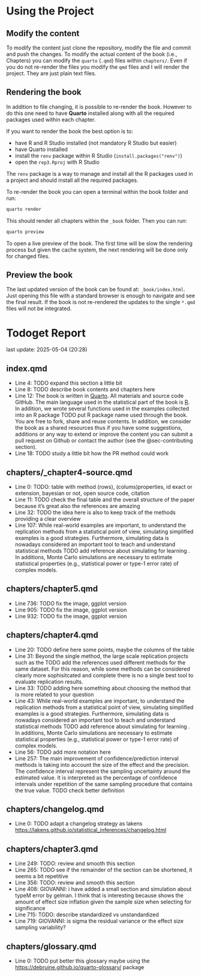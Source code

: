 
<!-- README.md is generated from README.Rmd. Please edit that file -->

# Using the Project

## Modify the content

To modify the content just clone the repository, modify the file and
commit and push the changes. To modify the actual content of the book
(i.e., Chapters) you can modify the `quarto` (`.qmd`) files within
`chapters/`. Even if you do not re-render the files you modify the `qmd`
files and I will render the project. They are just plain text files.

## Rendering the book

In addition to file changing, it is possible to re-render the book.
However to do this one need to have **Quarto** installed along with all
the required packages used within each chapter.

If you want to render the book the best option is to:

  - have R and R Studio installed (not mandatory R Studio but easier)
  - have Quarto installed
  - install the `renv` package within R Studio
    (`install.packages("renv")`)
  - open the `rep3.Rproj` with R Studio

The `renv` package is a way to manage and install all the R packages
used in a project and should install all the required packages.

To re-render the book you can open a terminal within the book folder and
run:

``` bash
quarto render
```

This should render all chapters within the `_book` folder. Then you can
run:

``` bash
quarto preview
```

To open a live preview of the book. The first time will be slow the
rendering process but given the cache system, the next rendering will be
done only for changed files.

## Preview the book

The last updated version of the book can be found at:
`_book/index.html`. Just opening this file with a standard browser is
enough to navigate and see the final result. If the book is not
re-rendered the updates to the single `*.qmd` files will not be
integrated.

# Todoget Report

last update: 2025-05-04 (20:28)

## index.qmd

  - Line 4: TODO expand this section a little bit
  - Line 8: TODO describe book contents and chapters here
  - Line 12: The book is written in [Quarto](https://quarto.org/). All
    materials and source code GitHub. The main language used in the
    statistical part of the book is [R](https://www.r-project.org/). In
    addition, we wrote several functions used in the examples collected
    into an R package TODO put R package name used through the book. You
    are free to fork, share and reuse contents. In addition, we consider
    the book as a shared resources thus if you have some suggestions,
    additions or any way to extend or improve the content you can submit
    a pull request on Github or contact the author (see the
    @sec-contributing section).
  - Line 18: TODO study a little bit how the PR method could work

## chapters/\_chapter4-source.qmd

  - Line 0: TODO: table with method (rows), (colums)properties, id exact
    or extension, bayesian or not, open source code, citation
  - Line 11: TODO check the final table and the overall structure of the
    paper because it’s great also the references are amazing
  - Line 32: TODO the idea here is also to keep track of the methods
    providing a clear overview
  - Line 107: While real-world examples are important, to understand the
    replication methods from a statistical point of view, simulating
    simplified examples is a good strategies. Furthermore, simulating
    data is nowadays considered an important tool to teach and
    understand statistical methods TODO add reference about simulating
    for learning . In additions, Monte Carlo simulations are necessary
    to estimate statistical properties (e.g., statistical power or
    type-1 error rate) of complex models.

## chapters/chapter5.qmd

  - Line 736: TODO fix the image, ggplot version
  - Line 905: TODO fix the image, ggplot version
  - Line 932: TODO fix the image, ggplot version

## chapters/chapter4.qmd

  - Line 20: TODO define here some points, maybe the columns of the
    table
  - Line 31: Beyond the single method, the large scale replication
    projects such as the TODO add the references used different methods
    for the same dataset. For this reason, while some methods can be
    considered clearly more sophisitcated and complete there is no a
    single best tool to evaluate replication results.
  - Line 33: TODO adding here something about choosing the method that
    is more related to your question
  - Line 43: While real-world examples are important, to understand the
    replication methods from a statistical point of view, simulating
    simplified examples is a good strategies. Furthermore, simulating
    data is nowadays considered an important tool to teach and
    understand statistical methods TODO add reference about simulating
    for learning . In additions, Monte Carlo simulations are necessary
    to estimate statistical properties (e.g., statistical power or
    type-1 error rate) of complex models.
  - Line 56: TODO add more notation here
  - Line 257: The main improvement of confidence/prediction interval
    methods is taking into account the size of the effect and the
    precision. The confidence interval represent the sampling
    uncertainty around the estimated value. It is interpreted as the
    percentage of confidence intervals under repetition of the same
    sampling procedure that contains the true value. TODO check better
    definition

## chapters/changelog.qmd

  - Line 0: TODO adapt a changelog strategy as lakens
    <https://lakens.github.io/statistical_inferences/changelog.html>

## chapters/chapter3.qmd

  - Line 249: TODO: review and smooth this section
  - Line 265: TODO see if the remainder of the section can be shortened,
    it seems a bit repetitive
  - Line 356: TODO: review and smooth this section
  - Line 408: GIOVANNI: i have added a small section and simulation
    about typeM error by gelman. I think that is interesting because
    shows the amount of effect size inflation given the sample size when
    selecting for significance
  - Line 715: TODO: describe standardized vs unstandardized
  - Line 719: GIOVANNI: is sigma the residual variance or the effect
    size sampling variability?

## chapters/glossary.qmd

  - Line 0: TODO put better this glossary maybe using the
    <https://debruine.github.io/quarto-glossary/> package
